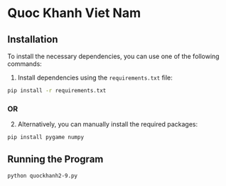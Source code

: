 # Quoc Khanh Viet Nam 

## Installation

To install the necessary dependencies, you can use one of the following commands:
1. Install dependencies using the `requirements.txt` file:
```bash
pip install -r requirements.txt
```
### OR 
2. Alternatively, you can manually install the required packages:
```bash
pip install pygame numpy
```

## Running the Program
```bash
python quockhanh2-9.py
```

